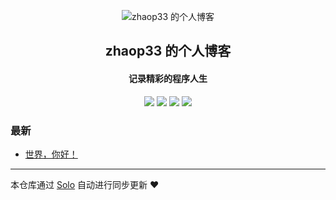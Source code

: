 <p align="center"><img alt="zhaop33 的个人博客" src="https://zhaoblic.cn-bj.ufileos.com/59224cf41dd06_610.jpg?iopcmd=thumbnail&type=4&width=35"></p><h2 align="center">
zhaop33 的个人博客
</h2>

<h4 align="center">记录精彩的程序人生</h4>
<p align="center"><a title="zhaop33 的个人博客" target="_blank" href="https://github.com/zhaop33/solo-blog"><img src="https://img.shields.io/github/last-commit/zhaop33/solo-blog.svg?style=flat-square&color=FF9900"></a>
<a title="GitHub repo size in bytes" target="_blank" href="https://github.com/zhaop33/solo-blog"><img src="https://img.shields.io/github/repo-size/zhaop33/solo-blog.svg?style=flat-square"></a>
<a title="Solo Version" target="_blank" href="https://github.com/b3log/solo/releases"><img src="https://img.shields.io/badge/solo-3.6.3-f1e05a.svg?style=flat-square&color=blueviolet"></a>
<a title="Hits" target="_blank" href="https://github.com/b3log/hits"><img src="https://hits.b3log.org/zhaop33/solo-blog.svg"></a></p>

### 最新

* [世界，你好！](https://blog.emmazhang.top/hello-solo)



---

本仓库通过 [Solo](https://github.com/b3log/solo) 自动进行同步更新 ❤️ 